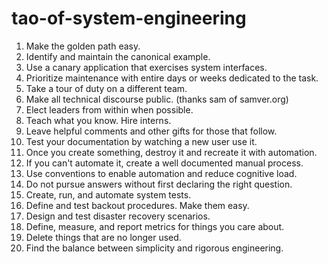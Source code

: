 # tao-of-system-engineering
 1. Make the golden path easy.
 2. Identify and maintain the canonical example.
 3. Use a canary application that exercises system interfaces.
 4. Prioritize maintenance with entire days or weeks dedicated to the task.
 5. Take a tour of duty on a different team.
 6. Make all technical discourse public. (thanks sam of samver.org)
 7. Elect leaders from within when possible.
 8. Teach what you know. Hire interns.
 9. Leave helpful comments and other gifts for those that follow.
10. Test your documentation by watching a new user use it.
11. Once you create something, destroy it and recreate it with automation.
12. If you can't automate it, create a well documented manual process.
13. Use conventions to enable automation and reduce cognitive load.
14. Do not pursue answers without first declaring the right question.
15. Create, run, and automate system tests.
16. Define and test backout procedures.  Make them easy.
17. Design and test disaster recovery scenarios.
18. Define, measure, and report metrics for things you care about.
19. Delete things that are no longer used.
20. Find the balance between simplicity and rigorous engineering.
